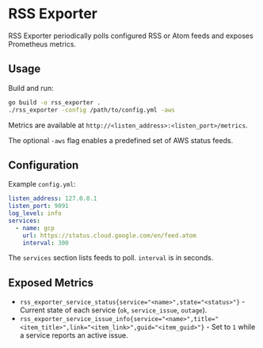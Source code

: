 # RSS Exporter

RSS Exporter periodically polls configured RSS or Atom feeds and exposes Prometheus metrics.

## Usage

Build and run:

```bash
go build -o rss_exporter .
./rss_exporter -config /path/to/config.yml -aws
```

Metrics are available at `http://<listen_address>:<listen_port>/metrics`.

The optional `-aws` flag enables a predefined set of AWS status feeds.

## Configuration

Example `config.yml`:

```yaml
listen_address: 127.0.0.1
listen_port: 9091
log_level: info
services:
  - name: gcp
    url: https://status.cloud.google.com/en/feed.atom
    interval: 300
```

The `services` section lists feeds to poll. `interval` is in seconds.

## Exposed Metrics

* `rss_exporter_service_status{service="<name>",state="<status>"}` - Current state of each service (`ok`, `service_issue`, `outage`).
* `rss_exporter_service_issue_info{service="<name>",title="<item_title>",link="<item_link>",guid="<item_guid>"}` - Set to `1` while a service reports an active issue.

